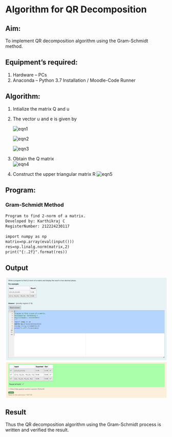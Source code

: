 # Algorithm for QR Decomposition
## Aim:
To implement QR decomposition algorithm using the Gram-Schmidt method.
## Equipment’s required:
1.	Hardware – PCs
2.	Anaconda – Python 3.7 Installation / Moodle-Code Runner
## Algorithm:
1.	Intialize the matrix Q and u
2.	The vector u and e is given by

    ![eqn1](./ex4.jpg)

    ![eqn2](./ex6.jpg)

    ![eqn3](./ex3.jpg)

3.	Obtain the Q matrix   
    ![eqn4](./ex1.jpg)
4.	Construct the upper triangular matrix R
    ![eqn5](./ex2.jpg)



## Program:
### Gram-Schmidt Method
```
Program to find 2-norm of a matrix.
Developed by: Karthikraj C
RegisterNumber: 212224230117

import numpy as np
matrix=np.array(eval(input()))
res=np.linalg.norm(matrix,2)
print("{:.2f}".format(res))
```

## Output
![alt text](<Screenshot 2025-05-21 235046.png>)

## Result
Thus the QR decomposition algorithm using the Gram-Schmidt process is written and verified the result.